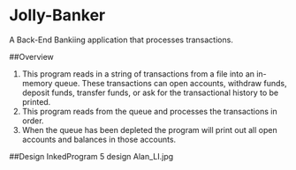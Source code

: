 # Jolly-Banker
A Back-End Bankiing application that processes transactions.

##Overview
1. This program reads in a string of transactions from a file into an in-memory queue. These transactions can open accounts, withdraw funds, deposit funds, transfer funds, or ask for the transactional history to be printed.
2. This program reads from the queue and processes the transactions in order.
3. When the queue has been depleted the program will print out all open accounts and balances in those accounts.


##Design
InkedProgram 5 design Alan_LI.jpg
